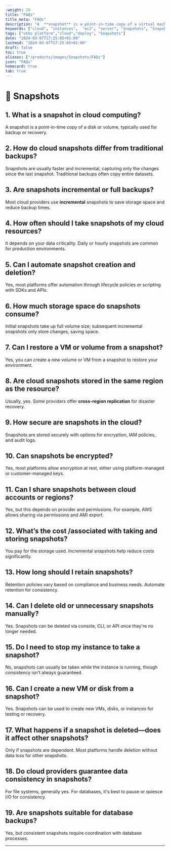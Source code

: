```yaml
---
:weight: 20
title: "FAQs"
title_meta: "FAQs"
description: "A  **snapshot** is a point-in-time copy of a virtual machine (VM), disk, or volume. It captures the current state and data of the resource, allowing users to restore or clone it later. Snapshots are commonly used for backups, system rollbacks, and quick recovery after failures or changes."
keywords: ["cloud", "instances",  "ec2", "server", "snapshots", "Snapshots"]
tags: ["utho platform","cloud","deploy", "Snapshots"]
date: "2024-03-07T17:25:05+01:00"
lastmod: "2024-03-07T17:25:05+01:00"
draft: false
toc: true
aliases: ["/products/images/Snapshots/FAQs"]
icon: "FAQs"
homecard: true
tab: true
---
```


# 📸 Snapshots

## 1. What is a snapshot in cloud computing?
A snapshot is a point-in-time copy of a disk or volume, typically used for backup or recovery.

## 2. How do cloud snapshots differ from traditional backups?
Snapshots are usually faster and incremental, capturing only the changes since the last snapshot. Traditional backups often copy entire datasets.

## 3. Are snapshots incremental or full backups?
Most cloud providers use **incremental** snapshots to save storage space and reduce backup times.

## 4. How often should I take snapshots of my cloud resources?
It depends on your data criticality. Daily or hourly snapshots are common for production environments.

## 5. Can I automate snapshot creation and deletion?
Yes, most platforms offer automation through lifecycle policies or scripting with SDKs and APIs.

## 6. How much storage space do snapshots consume?
Initial snapshots take up full volume size; subsequent incremental snapshots only store changes, saving space.

## 7. Can I restore a VM or volume from a snapshot?
Yes, you can create a new volume or VM from a snapshot to restore your environment.

## 8. Are cloud snapshots stored in the same region as the resource?
Usually, yes. Some providers offer **cross-region replication** for disaster recovery.

## 9. How secure are snapshots in the cloud?
Snapshots are stored securely with options for encryption, IAM policies, and audit logs.

## 10. Can snapshots be encrypted?
Yes, most platforms allow encryption at rest, either using platform-managed or customer-managed keys.

## 11. Can I share snapshots between cloud accounts or regions?
Yes, but this depends on provider and permissions. For example, AWS allows sharing via permissions and AMI export.

## 12. What’s the cost /associated with taking and storing snapshots?
You pay for the storage used. Incremental snapshots help reduce costs significantly.

## 13. How long should I retain snapshots?
Retention policies vary based on compliance and business needs. Automate retention for consistency.

## 14. Can I delete old or unnecessary snapshots manually?
Yes. Snapshots can be deleted via console, CLI, or API once they're no longer needed.

## 15. Do I need to stop my instance to take a snapshot?
No, snapshots can usually be taken while the instance is running, though consistency isn't always guaranteed.

## 16. Can I create a new VM or disk from a snapshot?
Yes. Snapshots can be used to create new VMs, disks, or instances for testing or recovery.

## 17. What happens if a snapshot is deleted—does it affect other snapshots?
Only if snapshots are dependent. Most platforms handle deletion without data loss for other snapshots.

## 18. Do cloud providers guarantee data consistency in snapshots?
For file systems, generally yes. For databases, it's best to pause or quiesce I/O for consistency.

## 19. Are snapshots suitable for database backups?
Yes, but consistent snapshots require coordination with database processes.

--- 
